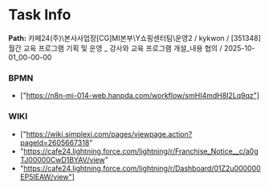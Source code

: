 # Task Info

**Path:** 카페24(주)\본사사업장\[CG]MI본부\Y쇼핑센터팀\운영2 / kykwon / [351348] 월간 교육 프로그램 기획 및 운영 _ 강사와 교육 프로그램 개설_내용 협의 / 2025-10-01_00-00-00

### BPMN
- ["https://n8n-mi-014-web.hanpda.com/workflow/smHI4mdH8I2Lq9qz"]

### WIKI
- ["https://wiki.simplexi.com/pages/viewpage.action?pageId=2605667318"
- "https://cafe24.lightning.force.com/lightning/r/Franchise_Notice__c/a0gTJ00000CwD1BYAV/view"
- "https://cafe24.lightning.force.com/lightning/r/Dashboard/01Z2u000000EP5IEAW/view"]

